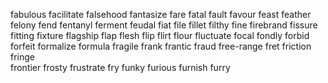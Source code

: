 fabulous
facilitate
falsehood
fantasize
fare
fatal
fault
favour
feast
feather
felony
fend
fentanyl
ferment
feudal
fiat
file
fillet
filthy
fine
firebrand
fissure
fitting
fixture
flagship
flap
flesh
flip
flirt
flour
fluctuate
focal
fondly
forbid
forfeit
formalize
formula
fragile
frank
frantic
fraud
free-range
fret
friction
fringe  
frontier
frosty
frustrate
fry
funky
furious
furnish
furry
